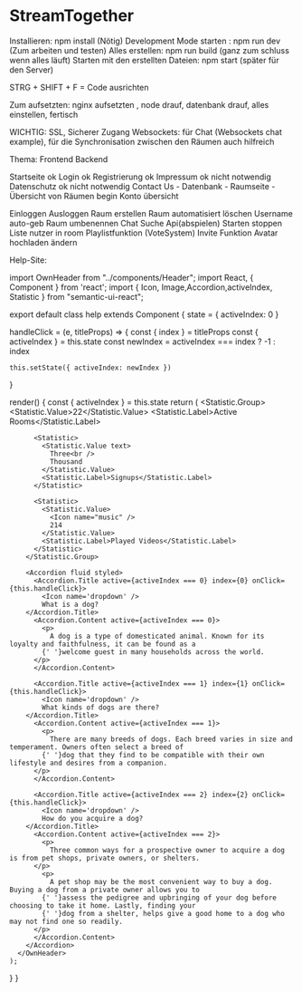 # StreamTogether

Installieren: 							npm install				(Nötig)
Development Mode starten : 				npm run dev				(Zum arbeiten und testen)
Alles erstellen: 						npm run build			(ganz zum schluss wenn alles läuft)
Starten mit den erstellten Dateien: 	npm start				(später für den Server)

STRG + SHIFT + F = Code ausrichten

Zum aufsetzten: nginx aufsetzten , node drauf, datenbank drauf, alles einstellen, fertisch

WICHTIG: SSL, Sicherer Zugang
Websockets: für Chat (Websockets chat example), für die Synchronisation zwischen den Räumen auch hilfreich


Thema:                                  Frontend               Backend

Startseite                              ok
Login                                   ok
Registrierung                           ok
Impressum                               ok					   nicht notwendig
Datenschutz                             ok					   nicht notwendig
Contact Us                              -
Datenbank                               -
Raumseite                               -
Übersicht von Räumen                    begin
Konto übersicht                         

Einloggen
Ausloggen
Raum erstellen
Raum automatisiert löschen
Username auto-geb
Raum umbenennen
Chat
Suche
Api(abspielen)
Starten stoppen
Liste nutzer in room
Playlistfunktion
(VoteSystem)
Invite Funktion
Avatar hochladen
ändern



Help-Site:


import OwnHeader from "../components/Header";
import React, { Component } from 'react';
import { Icon, Image,Accordion,activeIndex, Statistic } from "semantic-ui-react";

export default class help extends Component {
  state = { activeIndex: 0 }

  handleClick = (e, titleProps) => {
    const { index } = titleProps
    const { activeIndex } = this.state
    const newIndex = activeIndex === index ? -1 : index

    this.setState({ activeIndex: newIndex })
  }

  render() {
    const { activeIndex } = this.state
    return (
      <OwnHeader>
        <Statistic.Group>
          <Statistic>
            <Statistic.Value>22</Statistic.Value>
            <Statistic.Label>Active Rooms</Statistic.Label>
          </Statistic>

          <Statistic>
            <Statistic.Value text>
              Three<br />
              Thousand
            </Statistic.Value>
            <Statistic.Label>Signups</Statistic.Label>
          </Statistic>

          <Statistic>
            <Statistic.Value>
              <Icon name="music" />
              214
            </Statistic.Value>
            <Statistic.Label>Played Videos</Statistic.Label>
          </Statistic>
        </Statistic.Group>

        <Accordion fluid styled>
          <Accordion.Title active={activeIndex === 0} index={0} onClick={this.handleClick}>
            <Icon name='dropdown' />
            What is a dog?
        </Accordion.Title>
          <Accordion.Content active={activeIndex === 0}>
            <p>
              A dog is a type of domesticated animal. Known for its loyalty and faithfulness, it can be found as a
            {' '}welcome guest in many households across the world.
          </p>
          </Accordion.Content>

          <Accordion.Title active={activeIndex === 1} index={1} onClick={this.handleClick}>
            <Icon name='dropdown' />
            What kinds of dogs are there?
        </Accordion.Title>
          <Accordion.Content active={activeIndex === 1}>
            <p>
              There are many breeds of dogs. Each breed varies in size and temperament. Owners often select a breed of
            {' '}dog that they find to be compatible with their own lifestyle and desires from a companion.
          </p>
          </Accordion.Content>

          <Accordion.Title active={activeIndex === 2} index={2} onClick={this.handleClick}>
            <Icon name='dropdown' />
            How do you acquire a dog?
        </Accordion.Title>
          <Accordion.Content active={activeIndex === 2}>
            <p>
              Three common ways for a prospective owner to acquire a dog is from pet shops, private owners, or shelters.
          </p>
            <p>
              A pet shop may be the most convenient way to buy a dog. Buying a dog from a private owner allows you to
            {' '}assess the pedigree and upbringing of your dog before choosing to take it home. Lastly, finding your
            {' '}dog from a shelter, helps give a good home to a dog who may not find one so readily.
          </p>
          </Accordion.Content>
        </Accordion>
      </OwnHeader>
    );
  }
}